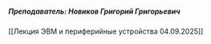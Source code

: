 ##### *Преподаватель: Новиков Григорий Григорьевич*
[[Лекция ЭВМ и периферийные устройства 04.09.2025]]

